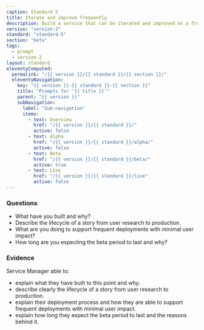```yaml
---
caption: Standard 5
title: Iterate and improve frequently
description: Build a service that can be iterated and improved on a frequent basis and make sure that you have the capacity, resources and technical flexibility to do so.
version: "version-2"
standard: "standard-5"
section: "beta"
tags:
  - prompt
  - version-2
layout: standard
eleventyComputed:
  permalink: "/{{ version }}/{{ standard }}/{{ section }}/"
  eleventyNavigation:
    key: "{{ version }}-{{ standard }}-{{ section }}"
    title: "Prompts for ‘{{ title }}’"
    parent: "{{ version }}"
    subNavigation:
      label: "Sub-navigation"
      items:
        - text: Overview
          href: "/{{ version }}/{{ standard }}/"
          active: false
        - text: Alpha
          href: "/{{ version }}/{{ standard }}/alpha/"
          active: false
        - text: Beta
          href: "/{{ version }}/{{ standard }}/beta/"
          active: true
        - text: Live
          href: "/{{ version }}/{{ standard }}/live"
          active: false
---
```


### Questions

- What have you built and why?
- Describe the lifecycle of a story from user research to production.
- What are you doing to support frequent deployments with minimal user impact?
- How long are you expecting the beta period to last and why?

### Evidence

Service Manager able to:

- explain what they have built to this point and why.
- describe clearly the lifecycle of a story from user research to production.
- explain their deployment process and how they are able to support frequent deployments with minimal user impact.
- explain how long they expect the beta period to last and the reasons behind it.

